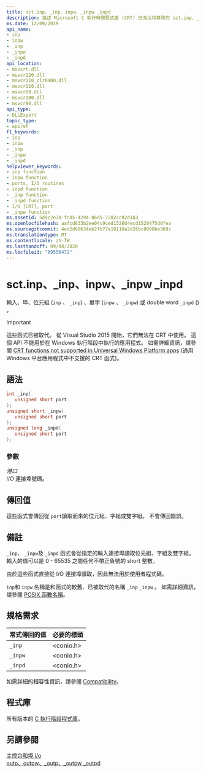 ```yaml
---
title: sct.inp、_inp、inpw、_inpw _inpd
description: 描述 Microsoft C 執行時間程式庫 (CRT) 已淘汰和移除的 sct.inp、_inp、inpw、_inpw 和 _inpd 函式。
ms.date: 12/09/2019
api_name:
- inp
- inpw
- _inp
- _inpw
- _inpd
api_location:
- msvcrt.dll
- msvcr120.dll
- msvcr110_clr0400.dll
- msvcr110.dll
- msvcr80.dll
- msvcr100.dll
- msvcr90.dll
api_type:
- DLLExport
topic_type:
- apiref
f1_keywords:
- inp
- inpw
- _inp
- _inpw
- _inpd
helpviewer_keywords:
- inp function
- inpw function
- ports, I/O routines
- inpd function
- _inp function
- _inpd function
- I/O [CRT], port
- _inpw function
ms.assetid: 5d9c2e38-fc85-4294-86d5-7282cc02d1b3
ms.openlocfilehash: aafcd633b2ee04c9ced1520d4ecd1520475d0fea
ms.sourcegitcommit: 4ed2d68634eb2fb77e18110a2d26bc0008be369c
ms.translationtype: MT
ms.contentlocale: zh-TW
ms.lasthandoff: 09/08/2020
ms.locfileid: "89556472"
---
```

# <a name="inp-_inp-inpw-_inpw-_inpd"></a>sct.inp、_inp、inpw、_inpw _inpd

輸入、埠、位元組 (`inp` 、 `_inp`) 、單字 (`inpw` 、 `_inpw`) 或 double word `_inpd` () 。

> [!IMPORTANT]
> 這些函式已被取代。 從 Visual Studio 2015 開始，它們無法在 CRT 中使用。
> 這個 API 不能用於在 Windows 執行階段中執行的應用程式。 如需詳細資訊，請參閱 [CRT functions not supported in Universal Windows Platform apps](../cppcx/crt-functions-not-supported-in-universal-windows-platform-apps.md) (通用 Windows 平台應用程式中不支援的 CRT 函式)。

## <a name="syntax"></a>語法

```cpp
int _inp(
   unsigned short port
);
unsigned short _inpw(
   unsigned short port
);
unsigned long _inpd(
   unsigned short port
);
```

### <a name="parameters"></a>參數

*港口*\
I/O 連接埠號碼。

## <a name="return-value"></a>傳回值

這些函式會傳回從 `port`讀取而來的位元組、字組或雙字組。 不會傳回錯誤。

## <a name="remarks"></a>備註

`_inp`、 `_inpw`及 `_inpd` 函式會從指定的輸入連接埠讀取位元組、字組及雙字組。 輸入的值可以是 0 - 65535 之間任何不帶正負號的 short 整數。

由於這些函式直接從 I/O 連接埠讀取，因此無法用於使用者程式碼。

`inp`和 `inpw` 名稱是和函式的較舊、已被取代的名稱 `_inp` `_inpw` 。 如需詳細資訊，請參閱 [POSIX 函數名稱](../error-messages/compiler-warnings/compiler-warning-level-3-c4996.md#posix-function-names)。

## <a name="requirements"></a>規格需求

|常式傳回的值|必要的標頭|
|-------------|---------------------|
|`_inp`|\<conio.h>|
|`_inpw`|\<conio.h>|
|`_inpd`|\<conio.h>|

如需詳細的相容性資訊，請參閱 [Compatibility](../c-runtime-library/compatibility.md)。

## <a name="libraries"></a>程式庫

所有版本的 [C 執行階段程式庫](../c-runtime-library/crt-library-features.md)。

## <a name="see-also"></a>另請參閱

[主控台和埠 i/o](../c-runtime-library/console-and-port-i-o.md)\
[outp、outpw、_outp、_outpw _outpd](../c-runtime-library/outp-outpw-outpd.md)
